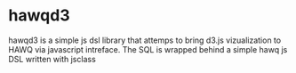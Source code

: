 hawqd3
======

hawqd3 is a simple js dsl library that attemps to bring d3.js vizualization to HAWQ via javascript intreface. 
The SQL is wrapped behind a simple hawq js DSL written with jsclass

